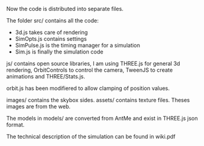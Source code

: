 Now the code is distributed into separate files.

The folder src/ contains all the code:
- 3d.js takes care of rendering
- SimOpts.js contains settings
- SimPulse.js is the timing manager for a simulation
- Sim.js is finally the simulation code

js/ contains open source libraries, I am using THREE.js for general 3d rendering, OrbitControls to control the camera, TweenJS to create animations and THREE/Stats.js.

orbit.js has been modifiered to allow clamping of position values.

images/ contains the skybox sides. assets/ contains texture files. Theses images are from the web. 

The models in models/ are converted from AntMe and exist in THREE.js json format.

The technical description of the simulation can be found in wiki.pdf
